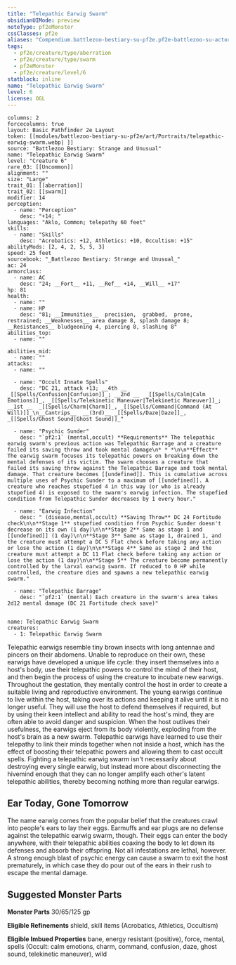```yaml
---
title: "Telepathic Earwig Swarm"
obsidianUIMode: preview
noteType: pf2eMonster
cssClasses: pf2e
aliases: "Compendium.battlezoo-bestiary-su-pf2e.pf2e-battlezoo-su-actors.Actor.CYbYdDuE3y7hoMTE" 
tags:
  - pf2e/creature/type/aberration
  - pf2e/creature/type/swarm
  - pf2eMonster
  - pf2e/creature/level/6
statblock: inline
name: "Telepathic Earwig Swarm"
level: 6
license: OGL
---
```


```statblock
columns: 2
forcecolumns: true
layout: Basic Pathfinder 2e Layout
token: [[modules/battlezoo-bestiary-su-pf2e/art/Portraits/telepathic-earwig-swarm.webp| ]]
source: "Battlezoo Bestiary: Strange and Unusual"
name: "Telepathic Earwig Swarm"
level: "Creature 6"
rare_03: [[Uncommon]]
alignment: ""
size: "Large"
trait_01: [[aberration]]
trait_02: [[swarm]]
modifier: 14
perception:
  - name: "Perception"
    desc: "+14; "
languages: "Aklo, Common; telepathy 60 feet"
skills:
  - name: "Skills"
    desc: "Acrobatics: +12, Athletics: +10, Occultism: +15"
abilityMods: [2, 4, 2, 5, 5, 3]
speed: 25 feet
sourcebook: "_Battlezoo Bestiary: Strange and Unusual_"
ac: 24
armorclass:
  - name: AC
    desc: "24; __Fort__ +11, __Ref__ +14, __Will__ +17"
hp: 81
health:
  - name: ""
  - name: HP
    desc: "81; __Immunities__  precision,  grabbed,  prone,  restrained; __Weaknesses__ area damage 8, splash damage 8; __Resistances__ bludgeoning 4, piercing 8, slashing 8"
abilities_top:
  - name: ""

abilities_mid:
  - name: ""
attacks:
  - name: ""

  - name: "Occult Innate Spells"
    desc: "DC 21, attack +13; __4th __  _[[Spells/Confusion|Confusion]]_; __2nd __  _[[Spells/Calm|Calm Emotions]]_, _[[Spells/Telekinetic Maneuver|Telekinetic Maneuver]]_; __1st __  _[[Spells/Charm|Charm]]_, _[[Spells/Command|Command (At Will)]]_\n__Cantrips__  __(3rd)__ _[[Spells/Daze|Daze]]_, _[[Spells/Ghost Sound|Ghost Sound]]_"

  - name: "Psychic Sunder"
    desc: "`pf2:1` (mental,occult) **Requirements** The telepathic earwig swarm's previous action was Telepathic Barrage and a creature failed its saving throw and took mental damage\n* * *\n\n**Effect** The earwig swarm focuses its telepathic powers on breaking down the mental defenses of its victim. The swarm chooses a creature that failed its saving throw against the Telepathic Barrage and took mental damage. That creature becomes [[undefined]]. This is cumulative across multiple uses of Psychic Sunder to a maximum of [[undefined]]. A creature who reaches stupefied 4 in this way (or who is already stupefied 4) is exposed to the swarm's earwig infection. The stupefied condition from Telepathic Sunder decreases by 1 every hour."

  - name: "Earwig Infection"
    desc: " (disease,mental,occult) **Saving Throw** DC 24 Fortitude check\n\n**Stage 1** stupefied condition from Psychic Sunder doesn't decrease on its own (1 day)\n\n**Stage 2** Same as stage 1 and [[undefined]] (1 day)\n\n**Stage 3** Same as stage 1, drained 1, and the creature must attempt a DC 5 Flat check before taking any action or lose the action (1 day)\n\n**Stage 4** Same as stage 2 and the creature must attempt a DC 11 Flat check before taking any action or lose the action (1 day)\n\n**Stage 5** The creature become permanently controlled by the larval earwig swarm. If reduced to 0 HP while controlled, the creature dies and spawns a new telepathic earwig swarm."

  - name: "Telepathic Barrage"
    desc: "`pf2:1` (mental) Each creature in the swarm's area takes 2d12 mental damage (DC 21 Fortitude check save)"
 
```

```encounter-table
name: Telepathic Earwig Swarm
creatures:
  - 1: Telepathic Earwig Swarm
```



Telepathic earwigs resemble tiny brown insects with long antennae and pincers on their abdomens. Unable to reproduce on their own, these earwigs have developed a unique life cycle: they insert themselves into a host's body, use their telepathic powers to control the mind of their host, and then begin the process of using the creature to incubate new earwigs. Throughout the gestation, they mentally control the host in order to create a suitable living and reproductive environment. The young earwigs continue to live within the host, taking over its actions and keeping it alive until it is no longer useful. They will use the host to defend themselves if required, but by using their keen intellect and ability to read the host's mind, they are often able to avoid danger and suspicion. When the host outlives their usefulness, the earwigs eject from its body violently, exploding from the host's brain as a new swarm. Telepathic earwigs have learned to use their telepathy to link their minds together when not inside a host, which has the effect of boosting their telepathic powers and allowing them to cast occult spells. Fighting a telepathic earwig swarm isn't necessarily about destroying every single earwig, but instead more about disconnecting the hivemind enough that they can no longer amplify each other's latent telepathic abilities, thereby becoming nothing more than regular earwigs.

## Ear Today, Gone Tomorrow

The name earwig comes from the popular belief that the creatures crawl into people's ears to lay their eggs. Earmuffs and ear plugs are no defense against the telepathic earwig swarm, though. Their eggs can enter the body anywhere, with their telepathic abilities coaxing the body to let down its defenses and absorb their offspring. Not all infestations are lethal, however. A strong enough blast of psychic energy can cause a swarm to exit the host prematurely, in which case they do pour out of the ears in their rush to escape the mental damage.

## Suggested Monster Parts

**Monster Parts** 30/65/125 gp

**Eligible Refinements** shield, skill items (Acrobatics, Athletics, Occultism)

**Eligible Imbued Properties** bane, energy resistant (positive), force, mental, spells (Occult: calm emotions, charm, command, confusion, daze, ghost sound, telekinetic maneuver), wild
